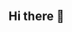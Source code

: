 ## Hi there 👋

<!--
**LuthfiKurnia29/LuthfiKurnia29** is a ✨ _special_ ✨ repository because its `README.md` (this file) appears on your GitHub profile.

Here are some ideas to get you started:
Im Luthfi Kurnia Hadi. I am as a Software Engineer
- 🔭 I’m currently working on PT Sekawan Media Informatika in Malang, East Java 
- 🌱 I’m currently learning TypeScript, NextJs, .NET
- 👯 I’m looking to collaborate on ...
- 🤔 I’m looking for help with ...
- 💬 Ask me about ...
- 📫 How to reach me: You can reach me at my email in lkurniahadi@gmail.com
- 😄 Pronouns: ...
- ⚡ Fun fact: ...
-->
